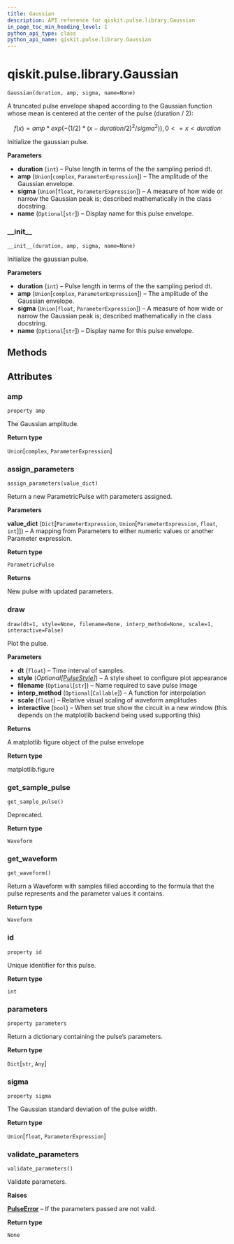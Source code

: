 ```yaml
---
title: Gaussian
description: API reference for qiskit.pulse.library.Gaussian
in_page_toc_min_heading_level: 1
python_api_type: class
python_api_name: qiskit.pulse.library.Gaussian
---
```


<span id="qiskit-pulse-library-gaussian" />

# qiskit.pulse.library.Gaussian

<span id="qiskit.pulse.library.Gaussian" />

`Gaussian(duration, amp, sigma, name=None)`

A truncated pulse envelope shaped according to the Gaussian function whose mean is centered at the center of the pulse (duration / 2):

$$
f(x) = amp * exp( -(1/2) * (x - duration/2)^2 / sigma^2) )  ,  0 <= x < duration
$$

Initialize the gaussian pulse.

**Parameters**

*   **duration** (`int`) – Pulse length in terms of the the sampling period dt.
*   **amp** (`Union`\[`complex`, `ParameterExpression`]) – The amplitude of the Gaussian envelope.
*   **sigma** (`Union`\[`float`, `ParameterExpression`]) – A measure of how wide or narrow the Gaussian peak is; described mathematically in the class docstring.
*   **name** (`Optional`\[`str`]) – Display name for this pulse envelope.

### \_\_init\_\_

<span id="qiskit.pulse.library.Gaussian.__init__" />

`__init__(duration, amp, sigma, name=None)`

Initialize the gaussian pulse.

**Parameters**

*   **duration** (`int`) – Pulse length in terms of the the sampling period dt.
*   **amp** (`Union`\[`complex`, `ParameterExpression`]) – The amplitude of the Gaussian envelope.
*   **sigma** (`Union`\[`float`, `ParameterExpression`]) – A measure of how wide or narrow the Gaussian peak is; described mathematically in the class docstring.
*   **name** (`Optional`\[`str`]) – Display name for this pulse envelope.

## Methods

## Attributes

### amp

<span id="qiskit.pulse.library.Gaussian.amp" />

`property amp`

The Gaussian amplitude.

**Return type**

`Union`\[`complex`, `ParameterExpression`]

### assign\_parameters

<span id="qiskit.pulse.library.Gaussian.assign_parameters" />

`assign_parameters(value_dict)`

Return a new ParametricPulse with parameters assigned.

**Parameters**

**value\_dict** (`Dict`\[`ParameterExpression`, `Union`\[`ParameterExpression`, `float`, `int`]]) – A mapping from Parameters to either numeric values or another Parameter expression.

**Return type**

`ParametricPulse`

**Returns**

New pulse with updated parameters.

### draw

<span id="qiskit.pulse.library.Gaussian.draw" />

`draw(dt=1, style=None, filename=None, interp_method=None, scale=1, interactive=False)`

Plot the pulse.

**Parameters**

*   **dt** (`float`) – Time interval of samples.
*   **style** (*Optional\[*[*PulseStyle*](qiskit.visualization.pulse.qcstyle#PulseStyle "qiskit.visualization.pulse.qcstyle.PulseStyle")*]*) – A style sheet to configure plot appearance
*   **filename** (`Optional`\[`str`]) – Name required to save pulse image
*   **interp\_method** (`Optional`\[`Callable`]) – A function for interpolation
*   **scale** (`float`) – Relative visual scaling of waveform amplitudes
*   **interactive** (`bool`) – When set true show the circuit in a new window (this depends on the matplotlib backend being used supporting this)

**Returns**

A matplotlib figure object of the pulse envelope

**Return type**

matplotlib.figure

### get\_sample\_pulse

<span id="qiskit.pulse.library.Gaussian.get_sample_pulse" />

`get_sample_pulse()`

Deprecated.

**Return type**

`Waveform`

### get\_waveform

<span id="qiskit.pulse.library.Gaussian.get_waveform" />

`get_waveform()`

Return a Waveform with samples filled according to the formula that the pulse represents and the parameter values it contains.

**Return type**

`Waveform`

### id

<span id="qiskit.pulse.library.Gaussian.id" />

`property id`

Unique identifier for this pulse.

**Return type**

`int`

### parameters

<span id="qiskit.pulse.library.Gaussian.parameters" />

`property parameters`

Return a dictionary containing the pulse’s parameters.

**Return type**

`Dict`\[`str`, `Any`]

### sigma

<span id="qiskit.pulse.library.Gaussian.sigma" />

`property sigma`

The Gaussian standard deviation of the pulse width.

**Return type**

`Union`\[`float`, `ParameterExpression`]

### validate\_parameters

<span id="qiskit.pulse.library.Gaussian.validate_parameters" />

`validate_parameters()`

Validate parameters.

**Raises**

[**PulseError**](qiskit.pulse.PulseError "qiskit.pulse.PulseError") – If the parameters passed are not valid.

**Return type**

`None`

